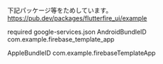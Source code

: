 
下記パッケージ等をためしています。
https://pub.dev/packages/flutterfire_ui/example

required google-services.json
AndroidBundleID
com.example.firebase_template_app

AppleBundleID
com.example.firebaseTemplateApp
